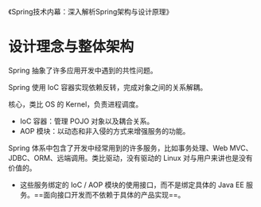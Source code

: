 《Spring技术内幕：深入解析Spring架构与设计原理》

# 设计理念与整体架构

Spring 抽象了许多应用开发中遇到的共性问题。

Spring 使用 IoC 容器实现依赖反转，完成对象之间的关系解耦。

核心，类比 OS 的 Kernel，负责进程调度。
- IoC 容器：管理 POJO 对象以及耦合关系。
- AOP 模块：以动态和非入侵的方式来增强服务的功能。

Spring 体系中包含了开发中经常用到的许多服务，比如事务处理、Web MVC、JDBC、ORM、远端调用。类比驱动，没有驱动的 Linux 对与用户来讲也是没有价值的。
- 这些服务绑定的 IoC / AOP 模块的使用接口，而不是绑定具体的 Java EE 服务。==面向接口开发而不依赖于具体的产品实现==。






